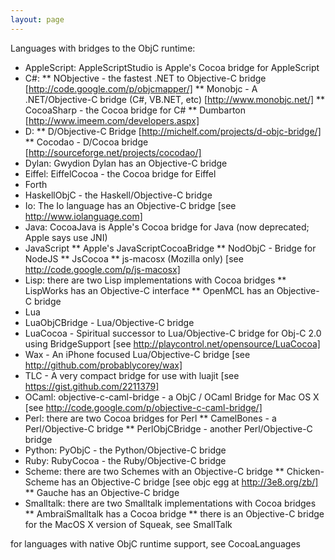 ```yaml
---
layout: page
---
```




Languages with bridges to the ObjC runtime:
  
* AppleScript: AppleScriptStudio is Apple's Cocoa bridge for AppleScript
* C#:
**  NObjective - the fastest .NET to Objective-C bridge [http://code.google.com/p/objcmapper/]
**  Monobjc - A .NET/Objective-C bridge (C#, VB.NET, etc) [http://www.monobjc.net/]
**  CocoaSharp - the Cocoa bridge for C#
** Dumbarton [http://www.imeem.com/developers.aspx]
* D: 
** D/Objective-C Bridge [http://michelf.com/projects/d-objc-bridge/]
** Cocodao - D/Cocoa bridge [http://sourceforge.net/projects/cocodao/]
* Dylan: Gwydion Dylan has an Objective-C bridge
* Eiffel: EiffelCocoa - the Cocoa bridge for Eiffel
* Forth
* HaskellObjC - the Haskell/Objective-C bridge
* Io: The Io language has an Objective-C bridge [see http://www.iolanguage.com]
* Java: CocoaJava is Apple's Cocoa bridge for Java (now deprecated; Apple says use JNI)
* JavaScript
** Apple's JavaScriptCocoaBridge
** NodObjC - Bridge for NodeJS
** JsCocoa
** js-macosx (Mozilla only) [see http://code.google.com/p/js-macosx]
* Lisp: there are two Lisp implementations with Cocoa bridges
** LispWorks has an Objective-C interface
** OpenMCL has an Objective-C bridge
* Lua
* LuaObjCBridge - Lua/Objective-C bridge
* LuaCocoa - Spiritual successor to Lua/Objective-C bridge for Obj-C 2.0 using BridgeSupport [see http://playcontrol.net/opensource/LuaCocoa]
* Wax - An iPhone focused Lua/Objective-C bridge [see http://github.com/probablycorey/wax]
* TLC - A very compact bridge for use with luajit [see https://gist.github.com/2211379]
* OCaml: objective-c-caml-bridge - a ObjC / OCaml Bridge for Mac OS X [see http://code.google.com/p/objective-c-caml-bridge/]
* Perl: there are two Cocoa bridges for Perl
** CamelBones - a Perl/Objective-C bridge
** PerlObjCBridge - another Perl/Objective-C bridge
* Python: PyObjC - the Python/Objective-C bridge
* Ruby: RubyCocoa - the Ruby/Objective-C bridge
* Scheme: there are two Schemes with an Objective-C bridge
** Chicken-Scheme has an Objective-C bridge [see objc egg at http://3e8.org/zb/]
** Gauche has an Objective-C bridge
* Smalltalk: there are two Smalltalk implementations with Cocoa bridges
** AmbraiSmalltalk has a Cocoa bridge
** there is an Objective-C bridge for the MacOS X version of Squeak, see SmallTalk

for languages with native ObjC runtime support, see CocoaLanguages
